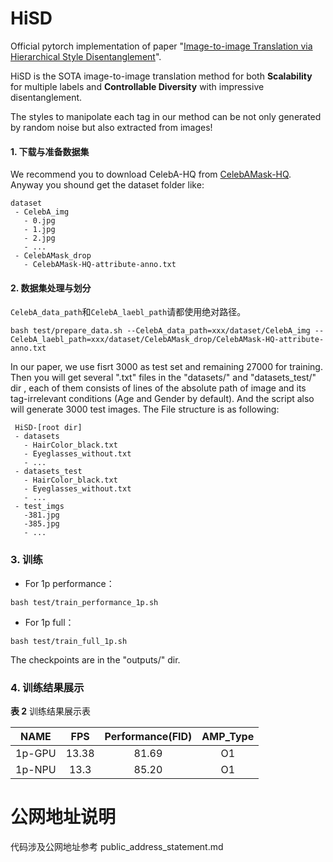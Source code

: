 # HiSD

Official pytorch implementation of paper "[Image-to-image Translation via Hierarchical Style Disentanglement](https://arxiv.org/abs/2103.01456)".


HiSD is the SOTA image-to-image translation method for both ****Scalability**** for multiple labels and **Controllable Diversity** with impressive disentanglement.

The styles to manipolate each tag in our method can be not only generated by random noise but also extracted from images!

#### 1. 下载与准备数据集
We recommend you to download CelebA-HQ from [CelebAMask-HQ](https://github.com/switchablenorms/CelebAMask-HQ).
Anyway you shound get the dataset folder like:

````
dataset
 - CelebA_img
   - 0.jpg
   - 1.jpg
   - 2.jpg
   - ...
 - CelebAMask_drop
   - CelebAMask-HQ-attribute-anno.txt
````

 #### 2. 数据集处理与划分
`CelebA_data_path`和`CelebA_laebl_path`请都使用绝对路径。

 ````shell
bash test/prepare_data.sh --CelebA_data_path=xxx/dataset/CelebA_img --CelebA_laebl_path=xxx/dataset/CelebAMask_drop/CelebAMask-HQ-attribute-anno.txt
 ````
In our paper, we use fisrt 3000 as test set and remaining 27000 for training.
Then you will get several ".txt" files in the "datasets/" and "datasets_test/" dir , each of them consists of lines of the absolute path of image and its tag-irrelevant conditions (Age and Gender by default).
And the script also will generate 3000 test images. The File structure is as following:

````
 HiSD-[root dir]
 - datasets
   - HairColor_black.txt
   - Eyeglasses_without.txt
   - ...
 - datasets_test
   - HairColor_black.txt
   - Eyeglasses_without.txt
   - ...
 - test_imgs
   -381.jpg
   -385.jpg
   - ...
````


### 3. 训练
- For 1p performance：

 ````shell
bash test/train_performance_1p.sh
 ````

- For 1p full：

 ````shell
bash test/train_full_1p.sh
 ````
The checkpoints are in the "outputs/" dir.

### 4. 训练结果展示

**表 2**  训练结果展示表

|  NAME  |  FPS  | Performance(FID) | AMP_Type |
| :----: | :---: | :--------------: | :------: |
| 1p-GPU | 13.38 |      81.69       |    O1    |
| 1p-NPU | 13.3  |      85.20       |    O1    |

# 公网地址说明

代码涉及公网地址参考 public_address_statement.md